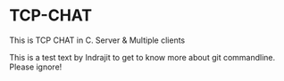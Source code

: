 # TCP-CHAT
This is TCP CHAT in C. Server &amp; Multiple clients

This is a test text by Indrajit to get to know more about git commandline. Please ignore!
